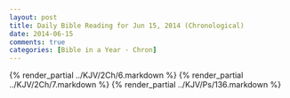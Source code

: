 ```yaml
---
layout: post
title: Daily Bible Reading for Jun 15, 2014 (Chronological)
date: 2014-06-15
comments: true
categories: [Bible in a Year - Chron]
---
```

{% render_partial ../KJV/2Ch/6.markdown %}
{% render_partial ../KJV/2Ch/7.markdown %}
{% render_partial ../KJV/Ps/136.markdown %}
